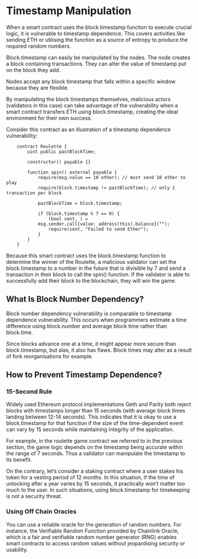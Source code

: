 # Timestamp Manipulation

When a smart contract uses the block.timestamp function to execute crucial logic, it is vulnerable to timestamp dependence. This covers activities like sending ETH or utilising the function as a source of entropy to produce the required random numbers. 

Block.timestamp can easily be manipulated by the nodes. The node creates a block containing  transactions. They can alter the value of timestamp put on the block they add.

Nodes accept any block timestamp that falls within a specific window because they are flexible.

By manipulating the block timestamps themselves, malicious actors (validators in this case) can take advantage of the vulnerability when a smart contract transfers ETH using block.timestamp, creating the ideal environment for their own success.

Consider this contract as an illustration of a timestamp dependence vulnerability:

```solidity
    contract Roulette {
        uint public pastBlockTime;
        
        constructor() payable {}
        
        function spin() external payable {
            require(msg.value == 10 ether); // must send 10 ether to play
            require(block.timestamp != pastBlockTime); // only 1 transaction per block
        
            pastBlockTime = block.timestamp;
        
            if (block.timestamp % 7 == 0) {
                (bool sent, ) = 
            msg.sender.call{value: address(this).balance}("");
                require(sent, "Failed to send Ether");
            }
        }
    }
```

Because this smart contract uses the block.timestamp function to determine the winner of the Roulette, a malicious validator can set the block.timestamp to a number in the future that is divisible by 7 and send a transaction in their block to call the spin() function. If the validator is able to successfully add their block to the blockchain, they will win the game.

## What Is Block Number Dependency?

Block number dependency vulnerability is comparable to timestamp dependence vulnerability. This occurs when programmers estimate a time difference using block.number and average block time rather than block.time. 

Since blocks advance one at a time, it might appear more secure than block.timestamp, but alas, it also has flaws. Block times may alter as a result of fork reorganisations for example.

## How to Prevent Timestamp Dependence?

### 15-Second Rule

Widely used Ethereum protocol implementations Geth and Parity both reject blocks with timestamps longer than 15 seconds (with average block times landing between 12-14 seconds). This indicates that it is okay to use a block.timestamp for that function if the size of the time-dependent event can vary by 15 seconds while maintaining integrity of the application. 

For example, in the roulette game contract we referred to in the previous section, the game logic depends on the timestamp being accurate within the range of 7 seconds. Thus a validator can manipulate the timestamp to its benefit. 

On the contrary, let’s consider a staking contract where a user stakes his token for a vesting period of 12 months. In this situation, if the time of unlocking after a year varies by 15 seconds, it practically won’t matter too much to the user. In such situations, using block.timestamp for timekeeping is not a security threat. 

### Using Off Chain Oracles

You can use a reliable oracle for the generation of random numbers. For instance, the Verifiable Random Function provided by Chainlink Oracle, which is a fair and verifiable random number generator (RNG) enables smart contracts to access random values without jeopardising security or usability.